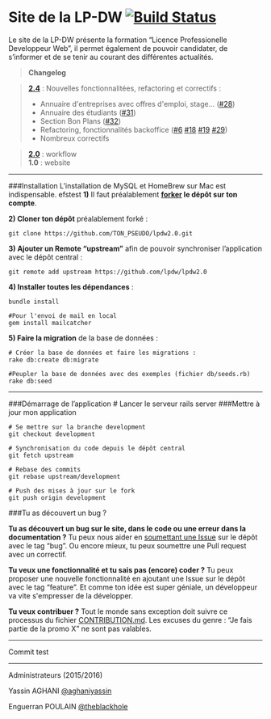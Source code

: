 Site de la LP-DW [![Build Status](https://travis-ci.org/lpdw/lpdw2.0.svg)](https://travis-ci.org/lpdw/lpdw2.0)
================

Le site de la LP-DW présente la formation “Licence Professionelle Developpeur Web”, il permet également de pouvoir candidater, de s’informer et de se tenir au courant des différentes actualités.

> **Changelog**

> **[2.4](https://github.com/lpdw/lpdw2.0/releases/tag/v2.4)** : Nouvelles fonctionnalitées, refactoring et correctifs :
> - Annuaire d'entreprises avec offres d'emploi, stage... ([#28](https://github.com/lpdw/lpdw2.0/pull/28))
> - Annuaire des étudiants ([#31](https://github.com/lpdw/lpdw2.0/pull/31))
> - Section Bon Plans ([#32](https://github.com/lpdw/lpdw2.0/pull/32))
> - Refactoring, fonctionnalités backoffice ([#6](https://github.com/lpdw/lpdw2.0/pull/6) [#18](https://github.com/lpdw/lpdw2.0/pull/18) [#19](https://github.com/lpdw/lpdw2.0/pull/19) [#29](https://github.com/lpdw/lpdw2.0/pull/29))
> - Nombreux correctifs

> **[2.0](https://github.com/lpdw/lpdw2.0/releases/tag/v2.0)** : workflow  
> **1.0** : website


----------


###Installation
L’installation de MySQL et HomeBrew sur Mac est indispensable.
efstest
**1)** Il faut préalablement **[forker](https://help.github.com/articles/fork-a-repo/#fork-an-example-repository) le dépôt sur ton compte**.

**2) Cloner ton dépôt** préalablement forké :

    git clone https://github.com/TON_PSEUDO/lpdw2.0.git

**3) Ajouter un Remote “upstream”** afin de pouvoir synchroniser l’application avec le dépôt central :

    git remote add upstream https://github.com/lpdw/lpdw2.0

**4) Installer toutes les dépendances** :

    bundle install

    #Pour l'envoi de mail en local
    gem install mailcatcher

**5) Faire la migration** de la base de données :

	# Créer la base de données et faire les migrations :
    rake db:create db:migrate

	#Peupler la base de données avec des exemples (fichier db/seeds.rb)
    rake db:seed


----------


###Démarrage de l’application
    # Lancer le serveur
    rails server
###Mettre à jour mon application

    # Se mettre sur la branche development
    git checkout development

    # Synchronisation du code depuis le dépôt central
    git fetch upstream

    # Rebase des commits
    git rebase upstream/development

    # Push des mises à jour sur le fork
    git push origin development


###Tu as découvert un bug ?

**Tu as découvert un bug sur le site, dans le code ou une erreur dans la documentation ?**
Tu peux nous aider en [soumettant une Issue](https://github.com/lpdw/lpdw2.0/issues) sur le dépôt avec le tag “bug”. Ou encore mieux, tu peux soumettre une Pull request avec un correctif.

**Tu veux une fonctionnalité et tu sais pas (encore) coder ?**
Tu peux proposer une nouvelle fonctionnalité en ajoutant une Issue sur le dépôt avec le tag “feature”. Et comme ton idée est super géniale, un développeur va vite s'empresser de la développer.

**Tu veux contribuer ?**
Tout le monde sans exception doit suivre ce processus du fichier [CONTRIBUTION.md](https://github.com/lpdw/lpdw2.0/blob/development/CONTRIBUTION.md). Les excuses du genre : “Je fais partie de la promo X” ne sont pas valables.

----------

Commit test

---------


Administrateurs (2015/2016)

Yassin AGHANI [@aghaniyassin](https://github.com/aghaniyassin)

Enguerran POULAIN [@theblackhole](https://github.com/theblackhole)
